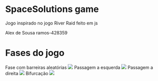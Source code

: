 # SpaceSolutions game
Jogo inspirado no jogo River Raid feito em js

Alex de Sousa ramos-428359


# Fases do jogo
Fase com barreiras aleatórias
<img src="https://user-images.githubusercontent.com/43723528/205443823-5dfb6592-c73a-424b-b9e6-13f58827a489.png"/>
Passagem a esquerda
<img src="https://user-images.githubusercontent.com/43723528/205444064-3030208d-e4bf-4535-b015-1df460a3ab93.png"/>
Passagem a direita
<img src="https://user-images.githubusercontent.com/43723528/205444255-55e9e4d4-6b64-4fc6-96d0-5100deb4cbe7.png"/>
Bifurcação
<img src="https://user-images.githubusercontent.com/43723528/205444362-a1c085b3-1965-45e7-940c-ca313c4c2e39.png"/>

